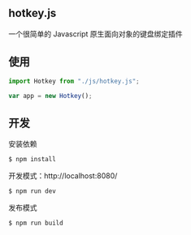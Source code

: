 ## hotkey.js

一个很简单的 Javascript 原生面向对象的键盘绑定插件

## 使用

```js
import Hotkey from "./js/hotkey.js";

var app = new Hotkey();

```
## 开发

安装依赖

```sh
$ npm install
```

开发模式：http://localhost:8080/

```sh
$ npm run dev
```

发布模式

```sh
$ npm run build
```
